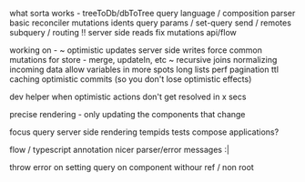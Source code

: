 what sorta works -
treeToDb/dbToTree
query language / composition
parser
basic reconciler
mutations
idents
query params / set-query
send / remotes
subquery / routing !!
server side reads
fix mutations api/flow

working on -
~ optimistic updates
server side writes
force
common mutations for store - merge, updateIn, etc
~ recursive joins
normalizing incoming data
allow variables in more spots
long lists perf
pagination
ttl caching
optimistic commits (so you don't lose optimistic effects)

dev helper when optimistic actions don't get resolved in x secs

precise rendering - only updating the components that change

focus query
server side rendering
tempids
tests
compose applications?

flow / typescript annotation
nicer parser/error messages :|

throw error on setting query on component withour ref / non root
